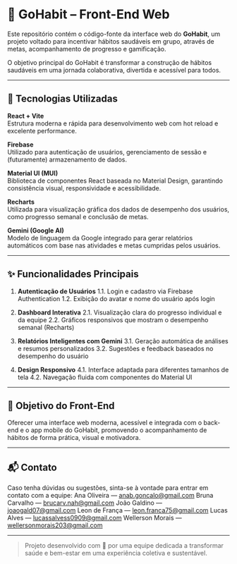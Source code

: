 # 🌱 GoHabit – Front-End Web

Este repositório contém o código-fonte da interface web do **GoHabit**, um projeto voltado para incentivar hábitos saudáveis em grupo, através de metas, acompanhamento de progresso e gamificação.

O objetivo principal do GoHabit é transformar a construção de hábitos saudáveis em uma jornada colaborativa, divertida e acessível para todos.

---

## 🚀 Tecnologias Utilizadas

**React + Vite**  
  Estrutura moderna e rápida para desenvolvimento web com hot reload e excelente performance.

**Firebase**  
  Utilizado para autenticação de usuários, gerenciamento de sessão e (futuramente) armazenamento de dados.

**Material UI (MUI)**  
  Biblioteca de componentes React baseada no Material Design, garantindo consistência visual, responsividade e acessibilidade.

**Recharts**  
  Utilizada para visualização gráfica dos dados de desempenho dos usuários, como progresso semanal e conclusão de metas.

**Gemini (Google AI)**  
  Modelo de linguagem da Google integrado para gerar relatórios automáticos com base nas atividades e metas cumpridas pelos usuários.

---

## ✨ Funcionalidades Principais

1. **Autenticação de Usuários**
  1.1. Login e cadastro via Firebase Authentication
  1.2. Exibição do avatar e nome do usuário após login

2. **Dashboard Interativa**
  2.1. Visualização clara do progresso individual e da equipe
  2.2. Gráficos responsivos que mostram o desempenho semanal (Recharts)

3. **Relatórios Inteligentes com Gemini**
  3.1. Geração automática de análises e resumos personalizados
  3.2. Sugestões e feedback baseados no desempenho do usuário

4. **Design Responsivo**
  4.1. Interface adaptada para diferentes tamanhos de tela
  4.2. Navegação fluida com componentes do Material UI

---

## 📌 Objetivo do Front-End

Oferecer uma interface web moderna, acessível e integrada com o back-end e o app mobile do GoHabit, promovendo o acompanhamento de hábitos de forma prática, visual e motivadora.

---

## 📬 Contato

Caso tenha dúvidas ou sugestões, sinta-se à vontade para entrar em contato com a equipe:
Ana Oliveira — anab.goncalo@gmail.com
Bruna Carvalho — brucarv.nah@gmail.com
João Galdino — joaogald07@gmail.com
Leon de França — leon.franca75@gmail.com
Lucas Alves — lucassalvess0909@gmail.com
Wellerson Morais — wellersonmorais203@gmail.com

---

> Projeto desenvolvido com 💚 por uma equipe dedicada a transformar saúde e bem-estar em uma experiência coletiva e sustentável.
